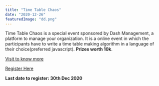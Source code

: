 ```yaml
---
title: "Time Table Chaos"
date: "2020-12-26"
featuredImage: "dd.png"
---
```

Time Table Chaos is a special event sponsored by Dash Management, a platform to manage your organization. It is a online event in which the participants have to write a time table making algorithm in a language of their choice(preferred javascript). **Prizes worth 10k**.

[Visit to know more](https://docs.google.com/document/d/e/2PACX-1vQrbcWi_mwwocOLS0jk1ZBjvHcOJNlFJo8r0DKQRrHXBsGDOBG0_fTeGGgBejqEqB15rSRbOqOdqY-A/pub)

[Register Here](https://www.time-table-chaos.devfolio.co)

**Last date to register: 30th Dec 2020**

